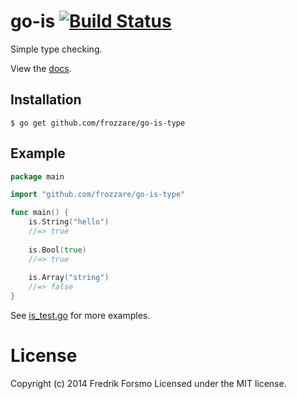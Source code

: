 # go-is [![Build Status](https://travis-ci.org/frozzare/go-is-type.svg?branch=master)](https://travis-ci.org/frozzare/go-is-type)

Simple type checking.

View the [docs](http://godoc.org/github.com/frozzare/go-is-type).

## Installation

```
$ go get github.com/frozzare/go-is-type
```

## Example

```go
package main

import "github.com/frozzare/go-is-type"

func main() {
	is.String("hello")
	//=> true
	
	is.Bool(true)
	//=> true
	
	is.Array("string")
	//=> false 
}
```

See [is_test.go](is_test.go) for more examples.

# License

Copyright (c) 2014 Fredrik Forsmo
Licensed under the MIT license.
